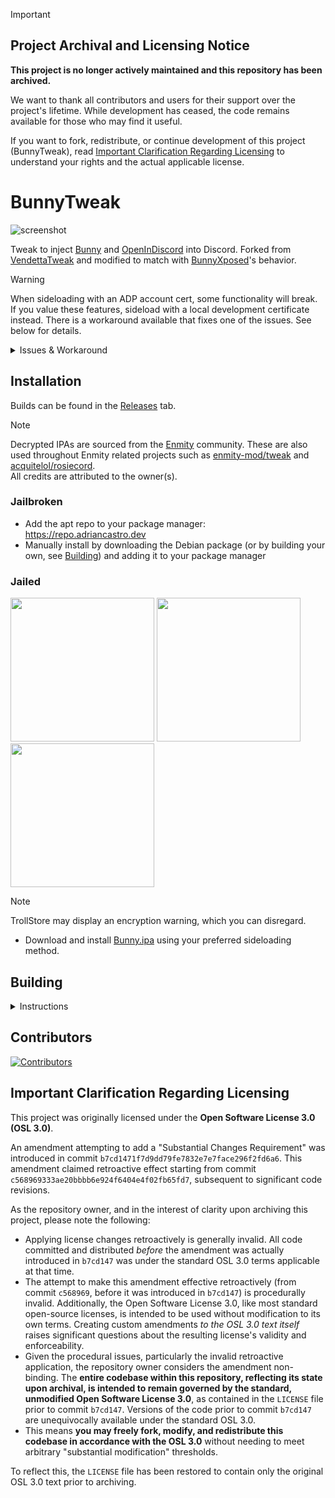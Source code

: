 > [!IMPORTANT]
> ## Project Archival and Licensing Notice
> 
> **This project is no longer actively maintained and this repository has been archived.**
>
> We want to thank all contributors and users for their support over the project's lifetime. While development has ceased, the code remains available for those who may find it useful.
>
> If you want to fork, redistribute, or continue development of this project (BunnyTweak), read [Important Clarification Regarding Licensing](#important-clarification-regarding-licensing) to understand your rights and the actual applicable license.

# BunnyTweak

![screenshot](https://adriancastro.dev/c6wkhfl0rq1f.PNG)

Tweak to inject [Bunny](https://github.com/pyoncord/Bunny) and [OpenInDiscord](https://github.com/castdrian/OpenInDiscord) into Discord. Forked from [VendettaTweak](https://github.com/vendetta-mod/VendettaTweak) and modified to match with [BunnyXposed](https://github.com/pyoncord/BunnyXposed)'s behavior.

> [!WARNING]
> When sideloading with an ADP account cert, some functionality will break. If you value these features, sideload with a local development certificate instead. There is a workaround available that fixes one of the issues. See below for details.

<details>
<summary>Issues & Workaround</summary>
<br/>
To resolve the fixable issue, you need to match the app's bundle ID with your provisioning profile's App ID (excluding the team ID prefix):
<table>
<tr>
    <th>Issue</th>
    <th>Fixable</th>
    <th>Example</th>
</tr>
<tr>
    <td>Cannot change app icons</td>
    <td>✓</td>
    <td rowspan="5"><img src="https://adriancastro.dev/e0hbonxknepw.jpg" width="300"></td>
</tr>
<tr>
    <td>Cannot share items to Discord</td>
    <td>✗</td>
</tr>
<tr>
    <td>Cannot use passkeys</td>
    <td>✗</td>
</tr>
</table>

## Doing this will break notifications if the app is backgrounded or closed

</details>

## Installation

Builds can be found in the [Releases](https://github.com/pyoncord/BunnyTweak/releases/latest) tab.

> [!NOTE]
> Decrypted IPAs are sourced from the [Enmity](https://github.com/enmity-mod/) community. These are also used throughout Enmity related projects such as [enmity-mod/tweak](https://github.com/enmity-mod/tweak/) and [acquitelol/rosiecord](https://github.com/acquitelol/rosiecord).\
> All credits are attributed to the owner(s).

### Jailbroken

- Add the apt repo to your package manager: <https://repo.adriancastro.dev>
- Manually install by downloading the Debian package (or by building your own, see [Building](#building)) and adding it to your package manager

### Jailed

<a href="https://tinyurl.com/bdfkbtf7"><img src="https://adriancastro.dev/0byxzkzdsauj.png" width="230"></a>
<a href="https://tinyurl.com/24zjszuf"><img src="https://i.imgur.com/dsbDLK9.png" width="230"></a>
<a href="https://tinyurl.com/yh455zk6"><img src="https://i.imgur.com/46qhEAv.png" width="230"></a>

> [!NOTE]
> TrollStore may display an encryption warning, which you can disregard.

- Download and install [Bunny.ipa](https://github.com/pyoncord/BunnyTweak/releases/latest/download/Bunny.ipa) using your preferred sideloading method.

## Building

<details>
<summary>Instructions</summary>

> These steps assume you use macOS.

1. Install Xcode from the App Store. If you've previously installed the `Command Line Utilities` package, you will need to run `sudo xcode-select -switch /Applications/Xcode.app/Contents/Developer` to make sure you're using the Xcode tools instead.

> If you want to revert the `xcode-select` change, run `sudo xcode-select -switch /Library/Developer/CommandLineTools/SDKs/MacOSX.sdk`

2. Install the required dependencies. You can do this by running `brew install make ldid` in your terminal. If you do not have brew installed, follow the instructions [here](https://brew.sh/).

3. Setup your gnu make path:

```bash
export PATH="$(brew --prefix make)/libexec/gnubin:$PATH"
```

4. Setup [theos](https://theos.dev/docs/installation-macos) by running the script provided by theos.

```bash
bash -c "$(curl -fsSL https://raw.githubusercontent.com/theos/theos/master/bin/install-theos)"
```

If you've already installed theos, you can run `$THEOS/bin/update-theos` to make sure it's up to date.

5. Clone this repository via `git clone git@github.com:pyoncord/BunnyTweak.git` and `cd` into it.

6. To build, you can run `make package`.

The resulting `.deb` file will be in the `packages` folder.

</details>

## Contributors

[![Contributors](https://contrib.rocks/image?repo=bunny-mod/BunnyTweak)](https://github.com/bunny-mod/BunnyTweak/graphs/contributors)

## Important Clarification Regarding Licensing

This project was originally licensed under the **Open Software License 3.0 (OSL 3.0)**.

An amendment attempting to add a "Substantial Changes Requirement" was introduced in commit `b7cd1471f7d9dd79fe7832e7e7face296f2fd6a6`. This amendment claimed retroactive effect starting from commit `c568969333ae20bbbb6e924f6404e4f02fb65fd7`, subsequent to significant code revisions.

As the repository owner, and in the interest of clarity upon archiving this project, please note the following:

- Applying license changes retroactively is generally invalid. All code committed and distributed *before* the amendment was actually introduced in `b7cd147` was under the standard OSL 3.0 terms applicable at that time.
- The attempt to make this amendment effective retroactively (from commit `c568969`, before it was introduced in `b7cd147`) is procedurally invalid. Additionally, the Open Software License 3.0, like most standard open-source licenses, is intended to be used without modification to its own terms. Creating custom amendments *to the OSL 3.0 text itself* raises significant questions about the resulting license's validity and enforceability.
- Given the procedural issues, particularly the invalid retroactive application, the repository owner considers the amendment non-binding. The **entire codebase within this repository, reflecting its state upon archival, is intended to remain governed by the standard, unmodified Open Software License 3.0**, as contained in the `LICENSE` file prior to commit `b7cd147`. Versions of the code prior to commit `b7cd147` are unequivocally available under the standard OSL 3.0.
- This means **you may freely fork, modify, and redistribute this codebase in accordance with the OSL 3.0** without needing to meet arbitrary "substantial modification" thresholds.

To reflect this, the `LICENSE` file has been restored to contain only the original OSL 3.0 text prior to archiving.


<!-- @vladdy was here, battling all these steps so you don't have to. Have fun! :3 -->
<!-- @castdrian also was here simplifying these steps immensely -->
